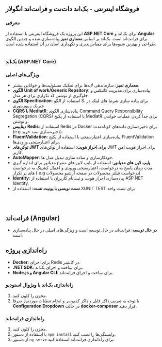 ## فروشگاه اینترنتی - بک‌اند دات‌نت و فرانت‌اند انگولار
  
### معرفی
<p align="justify">

این پروژه یک فروشگاه اینترنتی با استفاده از **ASP.NET Core** برای بک‌اند و **Angular** برای فرانت‌اند است. بک‌اند بر اساس **معماری تمیز** پیاده‌سازی شده و چندین الگوی طراحی و بهترین شیوه‌ها برای مقیاس‌پذیری و نگهداری آسان در آن استفاده شده است.
<br>
<br>

### بک‌اند (ASP.NET Core)

### ویژگی‌های اصلی
- **معماری تمیز**: سازماندهی لایه‌ها برای تفکیک مسئولیت‌ها و خوانایی بیشتر.
- **الگوی Unit of work/Generic Repsitory**: پیاده‌سازی برای مدیریت کانتکس و جلوگیری از نوشتن کد تکراری برای هر مدل
- **الگوی Specification**: استفاده از الگو S. برای پیاده سازی شرط های لینک در جنریک ریپوزیتوری
- **CQRS با MediatR**: پیاده‌سازی الگوی Command Query Responsibility Segregation (CQRS) با استفاده از پکیج MediatR برای جدا کردن عملیات خواندن و نوشتن.
- **دیتابیس Redis**: استفاده از Redis در Docker برای ذخیره‌سازی داده‌های کوتاه‌مدت (e.g ذخیره‌سازی سبد خرید).
- **FluentValidation**: پیاده‌سازی اعتبارسنجی با استفاده از پکیج FluentValidation برای اعتبارسنجی ورودی‌ها.
- **توکن‌های JWT برای احراز هویت**: استفاده از توکن‌های JWT برای احراز هویت امن کاربر.
- **AutoMapper**: خودکارسازی و ساده سازی تبدیل مدل ها.
- **پایپ لاین های مدیاتور**: استفاده از پایپ لاین های متنوع مدیاتور برای اندازه گیری مدت زمان پاسخ به درخواست، اعتبارسنجی ورودی و اعمال کشینگ به درخواست های پر تکرار ( e.g درخواست فیلتر محصولات در صفحه آرشیو محصولات) 
- **Identity**: پیاده‌سازی احراز هویت و ثبت‌نام کاربران با استفاده از ASP.NET Identity.
- **تست نویسی با یونیت تست**: استفاده از XUNIT TEST برای تست واحد


<br>
<br>

## فرانت‌اند (Angular)

- **در حال توسعه**: فرانت‌اند در حال توسعه است و ویژگی‌های اصلی در حال پیاده‌سازی است.



## راه‌اندازی پروژه


- **Docker**: برای اجرای Redis در کانتینر.
- **.NET SDK**: برای ساخت و اجرای بک‌اند.
- **Node.js و Angular CLI**: برای ساخت و اجرای فرانت‌اند.

### راه‌اندازی بک‌اند با ویژوال استودیو
1. مخزن را کلون کنید.
2. با توجه به تعریف داکر فایل و داکر کمپوسر و انجام تنظیات موردنیاز صرفا **Configuration Dropdown** در حالت **docker-composer** قرار دهید.

### راه‌اندازی فرانت‌اند
1. مخزن را کلون کنید.
2. با استفاده از دستور `npm install` وابستگی‌ها را نصب کنید.
3. از دستور `ng serve` برای راه‌اندازی فرانت‌اند استفاده کنید.




